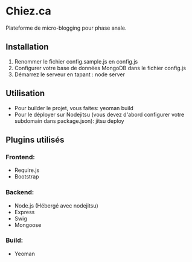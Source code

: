 Chiez.ca
====================
Plateforme de micro-blogging pour phase anale.

Installation
---------------------
1. Renommer le fichier config.sample.js en config.js
2. Configurer votre base de données MongoDB dans le fichier config.js
3. Démarrez le serveur en tapant : node server

Utilisation
---------------------
- Pour builder le projet, vous faites: yeoman build
- Pour le déployer sur Nodejitsu (vous devez d'abord configurer votre subdomain dans package.json): jitsu deploy

Plugins utilisés
---------------------
### Frontend: #####
- Require.js
- Bootstrap

### Backend: #####
- Node.js (Hébergé avec nodejitsu)
- Express
- Swig
- Mongoose

### Build: #####
- Yeoman 